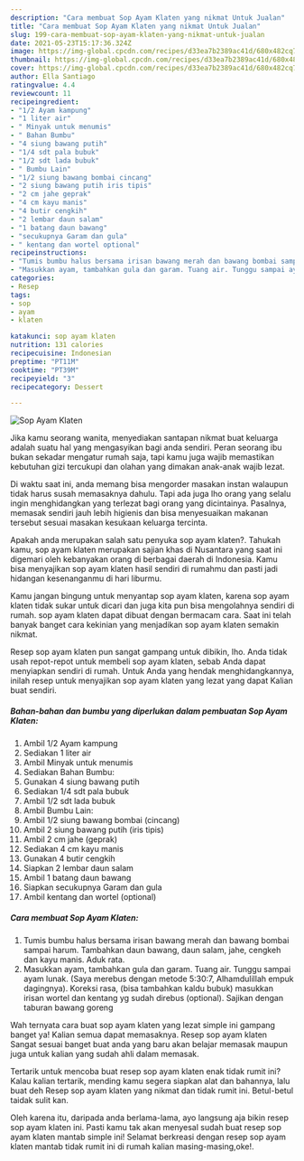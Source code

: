 ```yaml
---
description: "Cara membuat Sop Ayam Klaten yang nikmat Untuk Jualan"
title: "Cara membuat Sop Ayam Klaten yang nikmat Untuk Jualan"
slug: 199-cara-membuat-sop-ayam-klaten-yang-nikmat-untuk-jualan
date: 2021-05-23T15:17:36.324Z
image: https://img-global.cpcdn.com/recipes/d33ea7b2389ac41d/680x482cq70/sop-ayam-klaten-foto-resep-utama.jpg
thumbnail: https://img-global.cpcdn.com/recipes/d33ea7b2389ac41d/680x482cq70/sop-ayam-klaten-foto-resep-utama.jpg
cover: https://img-global.cpcdn.com/recipes/d33ea7b2389ac41d/680x482cq70/sop-ayam-klaten-foto-resep-utama.jpg
author: Ella Santiago
ratingvalue: 4.4
reviewcount: 11
recipeingredient:
- "1/2 Ayam kampung"
- "1 liter air"
- " Minyak untuk menumis"
- " Bahan Bumbu"
- "4 siung bawang putih"
- "1/4 sdt pala bubuk"
- "1/2 sdt lada bubuk"
- " Bumbu Lain"
- "1/2 siung bawang bombai cincang"
- "2 siung bawang putih iris tipis"
- "2 cm jahe geprak"
- "4 cm kayu manis"
- "4 butir cengkih"
- "2 lembar daun salam"
- "1 batang daun bawang"
- "secukupnya Garam dan gula"
- " kentang dan wortel optional"
recipeinstructions:
- "Tumis bumbu halus bersama irisan bawang merah dan bawang bombai sampai harum. Tambahkan daun bawang, daun salam, jahe, cengkeh dan kayu manis. Aduk rata."
- "Masukkan ayam, tambahkan gula dan garam. Tuang air. Tunggu sampai ayam lunak. (Saya merebus dengan metode 5:30:7, Alhamdulillah empuk dagingnya). Koreksi rasa, (bisa tambahkan kaldu bubuk) masukkan irisan wortel dan kentang yg sudah direbus (optional). Sajikan dengan taburan bawang goreng"
categories:
- Resep
tags:
- sop
- ayam
- klaten

katakunci: sop ayam klaten 
nutrition: 131 calories
recipecuisine: Indonesian
preptime: "PT11M"
cooktime: "PT39M"
recipeyield: "3"
recipecategory: Dessert

---
```



![Sop Ayam Klaten](https://img-global.cpcdn.com/recipes/d33ea7b2389ac41d/680x482cq70/sop-ayam-klaten-foto-resep-utama.jpg)

Jika kamu seorang wanita, menyediakan santapan nikmat buat keluarga adalah suatu hal yang mengasyikan bagi anda sendiri. Peran seorang ibu bukan sekadar mengatur rumah saja, tapi kamu juga wajib memastikan kebutuhan gizi tercukupi dan olahan yang dimakan anak-anak wajib lezat.

Di waktu  saat ini, anda memang bisa mengorder masakan instan walaupun tidak harus susah memasaknya dahulu. Tapi ada juga lho orang yang selalu ingin menghidangkan yang terlezat bagi orang yang dicintainya. Pasalnya, memasak sendiri jauh lebih higienis dan bisa menyesuaikan makanan tersebut sesuai masakan kesukaan keluarga tercinta. 



Apakah anda merupakan salah satu penyuka sop ayam klaten?. Tahukah kamu, sop ayam klaten merupakan sajian khas di Nusantara yang saat ini digemari oleh kebanyakan orang di berbagai daerah di Indonesia. Kamu bisa menyajikan sop ayam klaten hasil sendiri di rumahmu dan pasti jadi hidangan kesenanganmu di hari liburmu.

Kamu jangan bingung untuk menyantap sop ayam klaten, karena sop ayam klaten tidak sukar untuk dicari dan juga kita pun bisa mengolahnya sendiri di rumah. sop ayam klaten dapat dibuat dengan bermacam cara. Saat ini telah banyak banget cara kekinian yang menjadikan sop ayam klaten semakin nikmat.

Resep sop ayam klaten pun sangat gampang untuk dibikin, lho. Anda tidak usah repot-repot untuk membeli sop ayam klaten, sebab Anda dapat menyiapkan sendiri di rumah. Untuk Anda yang hendak menghidangkannya, inilah resep untuk menyajikan sop ayam klaten yang lezat yang dapat Kalian buat sendiri.

<!--inarticleads1-->

##### Bahan-bahan dan bumbu yang diperlukan dalam pembuatan Sop Ayam Klaten:

1. Ambil 1/2 Ayam kampung
1. Sediakan 1 liter air
1. Ambil  Minyak untuk menumis
1. Sediakan  Bahan Bumbu:
1. Gunakan 4 siung bawang putih
1. Sediakan 1/4 sdt pala bubuk
1. Ambil 1/2 sdt lada bubuk
1. Ambil  Bumbu Lain:
1. Ambil 1/2 siung bawang bombai (cincang)
1. Ambil 2 siung bawang putih (iris tipis)
1. Ambil 2 cm jahe (geprak)
1. Sediakan 4 cm kayu manis
1. Gunakan 4 butir cengkih
1. Siapkan 2 lembar daun salam
1. Ambil 1 batang daun bawang
1. Siapkan secukupnya Garam dan gula
1. Ambil  kentang dan wortel (optional)




<!--inarticleads2-->

##### Cara membuat Sop Ayam Klaten:

1. Tumis bumbu halus bersama irisan bawang merah dan bawang bombai sampai harum. Tambahkan daun bawang, daun salam, jahe, cengkeh dan kayu manis. Aduk rata.
1. Masukkan ayam, tambahkan gula dan garam. Tuang air. Tunggu sampai ayam lunak. (Saya merebus dengan metode 5:30:7, Alhamdulillah empuk dagingnya). Koreksi rasa, (bisa tambahkan kaldu bubuk) masukkan irisan wortel dan kentang yg sudah direbus (optional). Sajikan dengan taburan bawang goreng




Wah ternyata cara buat sop ayam klaten yang lezat simple ini gampang banget ya! Kalian semua dapat memasaknya. Resep sop ayam klaten Sangat sesuai banget buat anda yang baru akan belajar memasak maupun juga untuk kalian yang sudah ahli dalam memasak.

Tertarik untuk mencoba buat resep sop ayam klaten enak tidak rumit ini? Kalau kalian tertarik, mending kamu segera siapkan alat dan bahannya, lalu buat deh Resep sop ayam klaten yang nikmat dan tidak rumit ini. Betul-betul taidak sulit kan. 

Oleh karena itu, daripada anda berlama-lama, ayo langsung aja bikin resep sop ayam klaten ini. Pasti kamu tak akan menyesal sudah buat resep sop ayam klaten mantab simple ini! Selamat berkreasi dengan resep sop ayam klaten mantab tidak rumit ini di rumah kalian masing-masing,oke!.

